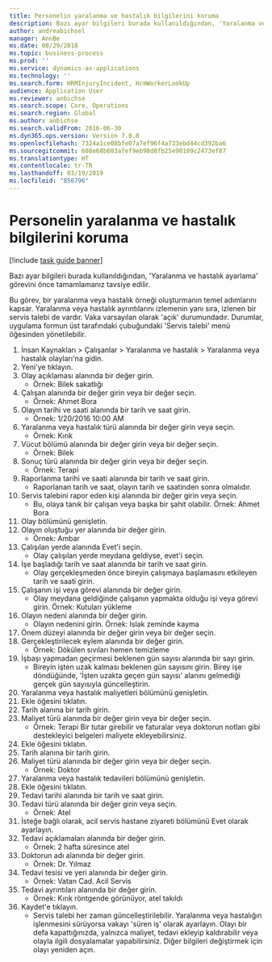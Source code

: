 ```yaml
---
title: Personelin yaralanma ve hastalık bilgilerini koruma
description: Bazı ayar bilgileri burada kullanıldığından, 'Yaralanma ve hastalık ayarlama' görevini önce tamamlamanız tavsiye edilir.
author: andreabichsel
manager: AnnBe
ms.date: 08/29/2018
ms.topic: business-process
ms.prod: ''
ms.service: dynamics-ax-applications
ms.technology: ''
ms.search.form: HRMInjuryIncident, HcmWorkerLookUp
audience: Application User
ms.reviewer: anbichse
ms.search.scope: Core, Operations
ms.search.region: Global
ms.author: anbichse
ms.search.validFrom: 2016-06-30
ms.dyn365.ops.version: Version 7.0.0
ms.openlocfilehash: 7324a1ce08bfe07a7ef96f4a733ebd44cd392ba6
ms.sourcegitcommit: 608e68b603afef9eb98d8fb25e90109c2473ef87
ms.translationtype: HT
ms.contentlocale: tr-TR
ms.lasthandoff: 03/19/2019
ms.locfileid: "856796"
---
```

# <a name="maintain-employee-injury-and-illness-information"></a>Personelin yaralanma ve hastalık bilgilerini koruma

[!include [task guide banner](../../includes/task-guide-banner.md)]

Bazı ayar bilgileri burada kullanıldığından, 'Yaralanma ve hastalık ayarlama' görevini önce tamamlamanız tavsiye edilir. 



Bu görev, bir yaralanma veya hastalık örneği oluşturmanın temel adımlarını kapsar. Yaralanma veya hastalık ayrıntılarını izlemenin yanı sıra, izlenen bir servis talebi de vardır.  Vaka varsayılan olarak 'açık' durumundadır.  Durumlar, uygulama formun üst tarafındaki çubuğundaki 'Servis talebi' menü öğesinden yönetilebilir.

1. İnsan Kaynakları > Çalışanlar > Yaralanma ve hastalık > Yaralanma veya hastalık olayları'na gidin.
2. Yeni'ye tıklayın.
3. Olay açıklaması alanında bir değer girin.
    * Örnek: Bilek sakatlığı  
4. Çalışan alanında bir değer girin veya bir değer seçin.
    * Örnek: Ahmet Bora  
5. Olayın tarihi ve saati alanında bir tarih ve saat girin.
    * Örnek: 1/20/2016 10:00 AM  
6. Yaralanma veya hastalık türü alanında bir değer girin veya seçin.
    * Örnek: Kırık  
7. Vücut bölümü alanında bir değer girin veya bir değer seçin.
    * Örnek: Bilek  
8. Sonuç türü alanında bir değer girin veya bir değer seçin.
    * Örnek: Terapi  
9. Raporlanma tarihi ve saati alanında bir tarih ve saat girin.
    * Raporlanan tarih ve saat, olayın tarih ve saatinden sonra olmalıdır.  
10. Servis talebini rapor eden kişi alanında bir değer girin veya seçin.
    * Bu, olaya tanık bir çalışan veya başka bir şahit olabilir.  Örnek: Ahmet Bora  
11. Olay bölümünü genişletin.
12. Olayın oluştuğu yer alanında bir değer girin.
    * Örnek: Ambar  
13. Çalışılan yerde alanında Evet'i seçin.
    * Olay çalışılan yerde meydana geldiyse, evet'i seçin.  
14. İşe başladığı tarih ve saat alanında bir tarih ve saat girin.
    * Olay gerçekleşmeden önce bireyin çalışmaya başlamasını etkileyen tarih ve saati girin.  
15. Çalışanın işi veya görevi alanında bir değer girin.
    * Olay meydana geldiğinde çalışanın yapmakta olduğu işi veya görevi girin.  Örnek: Kutuları yükleme  
16. Olayın nedeni alanında bir değer girin.
    * Olayın nedenini girin.  Örnek: Islak zeminde kayma  
17. Önem düzeyi alanında bir değer girin veya bir değer seçin.
18. Gerçekleştirilecek eylem alanında bir değer girin.
    * Örnek: Dökülen sıvıları hemen temizleme  
19. İşbaşı yapmadan geçirmesi beklenen gün sayısı alanında bir sayı girin.
    * Bireyin işten uzak kalması beklenen gün sayısını girin.  Birey işe döndüğünde, 'İşten uzakta geçen gün sayısı' alanını gelmediği gerçek gün sayısıyla güncelleştirin.  
20. Yaralanma veya hastalık maliyetleri bölümünü genişletin.
21. Ekle öğesini tıklatın.
22. Tarih alanına bir tarih girin.
23. Maliyet türü alanında bir değer girin veya bir değer seçin.
    * Örnek:  Terapi    Bir tutar girebilir ve faturalar veya doktorun notları gibi destekleyici belgeleri maliyete ekleyebilirsiniz.  
24. Ekle öğesini tıklatın.
25. Tarih alanına bir tarih girin.
26. Maliyet türü alanında bir değer girin veya bir değer seçin.
    * Örnek: Doktor  
27. Yaralanma veya hastalık tedavileri bölümünü genişletin.
28. Ekle öğesini tıklatın.
29. Tedavi tarihi alanında bir tarih ve saat girin.
30. Tedavi türü alanında bir değer girin veya seçin.
    * Örnek: Atel  
31. İsteğe bağlı olarak, acil servis hastane ziyareti bölümünü Evet olarak ayarlayın.
32. Tedavi açıklamaları alanında bir değer girin.
    * Örnek: 2 hafta süresince atel  
33. Doktorun adı alanında bir değer girin.
    * Örnek: Dr. Yılmaz  
34. Tedavi tesisi ve yeri alanında bir değer girin.
    * Örnek: Vatan Cad. Acil Servis  
35. Tedavi ayrıntıları alanında bir değer girin.
    * Örnek: Kırık röntgende görünüyor, atel takıldı  
36. Kaydet'e tıklayın.
    * Servis talebi her zaman güncelleştirilebilir.  Yaralanma veya hastalığın işlenmesini sürüyorsa vakayı 'süren iş' olarak ayarlayın.  Olayı bir defa kapattığınızda, yalnızca maliyet, tedavi ekleyip kaldırabilir veya olayla ilgili dosyalamalar yapabilirsiniz.  Diğer bilgileri değiştirmek için olayı yeniden açın.  


